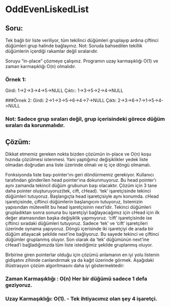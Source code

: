 # OddEvenLiskedList

## Soru:

Tek bağlı bir liste veriliyor, tüm tekilinci düğümleri gruplayıp ardına çiftinci düğümleri grup halinde bağlayınız. 
Not: Soruda bahsedilen tekillik düğümlerin içerdiği rakamlar değil sıralarıdır.

Soruyu “in-place” çözmeye çalışınız. Programın uzay karmaşıklığı O(1) ve zaman karmaşıklığı O(n) olmalıdır.

### Örnek 1:
Girdi: 1->2->3->4->5->NULL
Çıktı:: 1->3->5->2->4->NULL

###Örnek 2:
Girdi: 2->1->3->5->6->4->7->NULL
Çıktı: 2->3->6->7->1->5->4->NULL

### Not: Sadece grup sıraları değil, grup içerisindeki görece düğüm sıraları da korunmalıdır.

## Çözüm: 

Dikkat etmemiz gereken nokta bizden çözümün in-place ve O(n) koşu hızında çözülmesi istenmesi. Yani yaptığımız değişiklikler yedek liste olmadan doğrudan ana liste üzerinde olmalı ve iç içe döngü olmamalı.

Fonksiyonda liste başı pointer’ını geri döndürmemiz gerekiyor. Kullanıcı tarafından gönderilen head pointer’ına dokunmuyoruz. Bu head pointer’ı aynı zamanda tekincil düğüm grubunun başı olacaktır. Çözüm için 3 tane daha pointer oluşturuyoruz(tek, cift, cHead). ‘tek’ işaretçisinde tekinci düğümleri tutuyoruz. Başlangıçta head işaretçisiyle aynı konumda. cHead işaretçisinde, çiftinci düğümlerin başlangıcını tutuyoruz, listemizin yapısından mütevellit bu head işaretçisinin next’idir. Tekinci düğümleri grupladıktan sonra sonuna bu işaretçiyi bağlayacağımız için cHead için ilk değer atamasından başka değişiklik yapmıyoruz. ‘cift’ işaretçisinde ise çiftinci sıradaki düğümleri tutuyoruz. Sadece ‘tek’ ve ‘cift’ işaretçileri üzerinde oynama yapıyoruz. Döngü içerisinde iki işaretçiyi de arada bir düğüm atlayacak şekilde next’ine bağlıyoruz. Bu sayede tekinci ve çiftinci düğümler gruplanmış oluyor. Son olarak da ‘tek’ düğümünün next’ine cHead’i bağladığımızda tüm liste istediğimiz şekilde gruplanmış oluyor.

Birbirine giren pointerlar olduğu için çözümü anlamanın en iyi yolu listenin gidişatını zihinde canlandırmak ya da kağıt üzerinde görmek. Aşağıdaki illüstrasyon çözüm algoritmasını daha iyi göstermektedir:

### Zaman Karmaşıklığı : O(n)  Her bir düğümü sadece 1 defa geziyoruz.
### Uzay Karmaşıklığı: O(1). - Tek ihtiyacımız olan şey 4 işaretçi.


